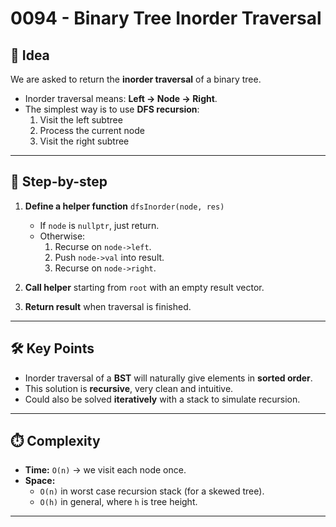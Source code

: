 # 0094 - Binary Tree Inorder Traversal

## 🧠 Idea

We are asked to return the **inorder traversal** of a binary tree.  

- Inorder traversal means: **Left → Node → Right**.  
- The simplest way is to use **DFS recursion**:  
  1. Visit the left subtree  
  2. Process the current node  
  3. Visit the right subtree  

---

## 🔁 Step-by-step

1. **Define a helper function** `dfsInorder(node, res)`  
   - If `node` is `nullptr`, just return.  
   - Otherwise:  
     1. Recurse on `node->left`.  
     2. Push `node->val` into result.  
     3. Recurse on `node->right`.

2. **Call helper** starting from `root` with an empty result vector.  

3. **Return result** when traversal is finished.  

---

## 🛠️ Key Points

- Inorder traversal of a **BST** will naturally give elements in **sorted order**.  
- This solution is **recursive**, very clean and intuitive.  
- Could also be solved **iteratively** with a stack to simulate recursion.  

---

## ⏱️ Complexity

- **Time:** `O(n)` → we visit each node once.  
- **Space:**  
  - `O(n)` in worst case recursion stack (for a skewed tree).  
  - `O(h)` in general, where `h` is tree height.  

---
